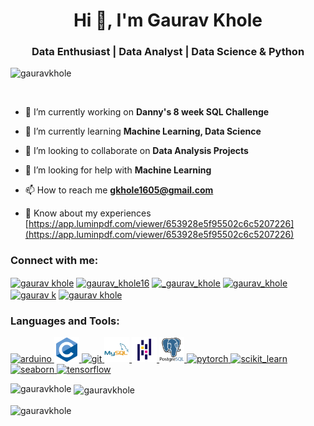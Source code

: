 <h1 align="center">Hi 👋, I'm Gaurav Khole</h1>
<h3 align="center">Data Enthusiast | Data Analyst | Data Science & Python</h3>

<p align="left"> <img src="https://komarev.com/ghpvc/?username=gauravkhole&label=Profile%20views&color=0e75b6&style=flat" alt="gauravkhole" /> </p>

<p align="left"> <a href="https://twitter.com/" target="blank"><img src="https://img.shields.io/twitter/follow/?logo=twitter&style=for-the-badge" alt="" /></a> </p>

- 🔭 I’m currently working on **Danny's 8 week SQL Challenge**

- 🌱 I’m currently learning **Machine Learning, Data Science**

- 👯 I’m looking to collaborate on **Data Analysis Projects**

- 🤝 I’m looking for help with **Machine Learning**

- 📫 How to reach me **gkhole1605@gmail.com**

- 📄 Know about my experiences [https://app.luminpdf.com/viewer/653928e5f95502c6c5207226](https://app.luminpdf.com/viewer/653928e5f95502c6c5207226)

<h3 align="left">Connect with me:</h3>
<p align="left">
<a href="https://linkedin.com/in/gaurav khole" target="blank"><img align="center" src="https://raw.githubusercontent.com/rahuldkjain/github-profile-readme-generator/master/src/images/icons/Social/linked-in-alt.svg" alt="gaurav khole" height="30" width="40" /></a>
<a href="https://kaggle.com/gaurav_khole16" target="blank"><img align="center" src="https://raw.githubusercontent.com/rahuldkjain/github-profile-readme-generator/master/src/images/icons/Social/kaggle.svg" alt="gaurav_khole16" height="30" width="40" /></a>
<a href="https://instagram.com/_gaurav_khole" target="blank"><img align="center" src="https://raw.githubusercontent.com/rahuldkjain/github-profile-readme-generator/master/src/images/icons/Social/instagram.svg" alt="_gaurav_khole" height="30" width="40" /></a>
<a href="https://www.codechef.com/users/gaurav_khole" target="blank"><img align="center" src="https://cdn.jsdelivr.net/npm/simple-icons@3.1.0/icons/codechef.svg" alt="gaurav_khole" height="30" width="40" /></a>
<a href="https://www.hackerrank.com/gaurav k" target="blank"><img align="center" src="https://raw.githubusercontent.com/rahuldkjain/github-profile-readme-generator/master/src/images/icons/Social/hackerrank.svg" alt="gaurav k" height="30" width="40" /></a>
<a href="https://www.leetcode.com/gaurav khole" target="blank"><img align="center" src="https://raw.githubusercontent.com/rahuldkjain/github-profile-readme-generator/master/src/images/icons/Social/leet-code.svg" alt="gaurav khole" height="30" width="40" /></a>
</p>

<h3 align="left">Languages and Tools:</h3>
<p align="left"> <a href="https://www.arduino.cc/" target="_blank" rel="noreferrer"> <img src="https://cdn.worldvectorlogo.com/logos/arduino-1.svg" alt="arduino" width="40" height="40"/> </a> <a href="https://www.cprogramming.com/" target="_blank" rel="noreferrer"> <img src="https://raw.githubusercontent.com/devicons/devicon/master/icons/c/c-original.svg" alt="c" width="40" height="40"/> </a> <a href="https://git-scm.com/" target="_blank" rel="noreferrer"> <img src="https://www.vectorlogo.zone/logos/git-scm/git-scm-icon.svg" alt="git" width="40" height="40"/> </a> <a href="https://www.mysql.com/" target="_blank" rel="noreferrer"> <img src="https://raw.githubusercontent.com/devicons/devicon/master/icons/mysql/mysql-original-wordmark.svg" alt="mysql" width="40" height="40"/> </a> <a href="https://pandas.pydata.org/" target="_blank" rel="noreferrer"> <img src="https://raw.githubusercontent.com/devicons/devicon/2ae2a900d2f041da66e950e4d48052658d850630/icons/pandas/pandas-original.svg" alt="pandas" width="40" height="40"/> </a> <a href="https://www.postgresql.org" target="_blank" rel="noreferrer"> <img src="https://raw.githubusercontent.com/devicons/devicon/master/icons/postgresql/postgresql-original-wordmark.svg" alt="postgresql" width="40" height="40"/> </a> <a href="https://pytorch.org/" target="_blank" rel="noreferrer"> <img src="https://www.vectorlogo.zone/logos/pytorch/pytorch-icon.svg" alt="pytorch" width="40" height="40"/> </a> <a href="https://scikit-learn.org/" target="_blank" rel="noreferrer"> <img src="https://upload.wikimedia.org/wikipedia/commons/0/05/Scikit_learn_logo_small.svg" alt="scikit_learn" width="40" height="40"/> </a> <a href="https://seaborn.pydata.org/" target="_blank" rel="noreferrer"> <img src="https://seaborn.pydata.org/_images/logo-mark-lightbg.svg" alt="seaborn" width="40" height="40"/> </a> <a href="https://www.tensorflow.org" target="_blank" rel="noreferrer"> <img src="https://www.vectorlogo.zone/logos/tensorflow/tensorflow-icon.svg" alt="tensorflow" width="40" height="40"/> </a> </p>

<p><img align="left" src="https://github-readme-stats.vercel.app/api/top-langs?username=gauravkhole&show_icons=true&locale=en&layout=compact" alt="gauravkhole" /></p>

<p>&nbsp;<img align="center" src="https://github-readme-stats.vercel.app/api?username=gauravkhole&show_icons=true&locale=en" alt="gauravkhole" /></p>

<p><img align="center" src="https://github-readme-streak-stats.herokuapp.com/?user=gauravkhole&" alt="gauravkhole" /></p>


